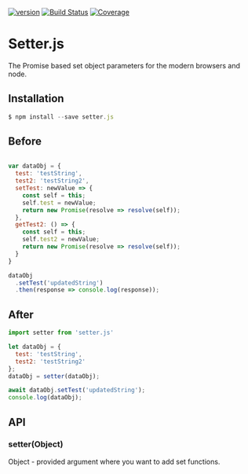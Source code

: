 [![version](https://img.shields.io/npm/v/setter.js.svg?label=version)](https://www.npmjs.org/package/setter.js) [![Build Status](https://img.shields.io/travis/Abdizriel/setter.js.svg?branch=master)](https://travis-ci.org/Abdizriel/setter.js/) [![Coverage](https://img.shields.io/coveralls/Abdizriel/setter.js.svg)](https://coveralls.io/github/Abdizriel/setter.js)

# Setter.js
The Promise based set object parameters for the modern browsers and node.

## Installation
```js
$ npm install --save setter.js
```

## Before
```js

var dataObj = {
  test: 'testString',
  test2: 'testString2',
  setTest: newValue => {
    const self = this;
    self.test = newValue;
    return new Promise(resolve => resolve(self));
  },
  getTest2: () => {
    const self = this;
    self.test2 = newValue;
    return new Promise(resolve => resolve(self));
  }
}

dataObj
  .setTest('updatedString')
  .then(response => console.log(response));


```

## After

```js
import setter from 'setter.js'

let dataObj = {
  test: 'testString',
  test2: 'testString2'
};
dataObj = setter(dataObj);

await dataObj.setTest('updatedString');
console.log(dataObj);

```

## API

### setter(Object)
Object - provided argument where you want to add set functions.